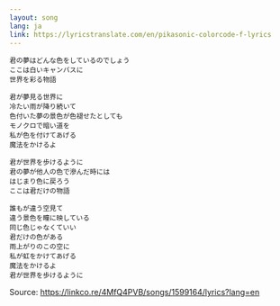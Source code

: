 ```yaml
---
layout: song
lang: ja
link: https://lyricstranslate.com/en/pikasonic-colorcode-f-lyrics
---
```

```
君の夢はどんな色をしているのでしょう
ここは白いキャンバスに
世界を彩る物語

君が夢見る世界に
冷たい雨が降り続いて
色付いた夢の景色が色褪せたとしても
モノクロで暗い道を
私が色を付けてあげる
魔法をかけるよ

君が世界を歩けるように
君の夢が他人の色で滲んだ時には
はじまり色に戻ろう
ここは君だけの物語

誰もが違う空見て
違う景色を瞳に映している
同じ色じゃなくていい
君だけの色がある
雨上がりのこの空に
私が虹をかけてあげる
魔法をかけるよ
君が世界を歩けるように
```

Source: https://linkco.re/4MfQ4PVB/songs/1599164/lyrics?lang=en